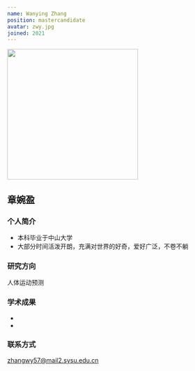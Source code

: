 ```yaml
---
name: Wanying Zhang
position: mastercandidate
avatar: zwy.jpg
joined: 2021
---
```


<img width="300" src="{{site.baseurl}}/images/people/{{page.avatar}}" data-action="zoom">

## 章婉盈


### 个人简介
- 本科毕业于中山大学
- 大部分时间活泼开朗，充满对世界的好奇，爱好广泛，不卷不躺


### 研究方向
人体运动预测


### 学术成果
-
-


### 联系方式
zhangwy57@mail2.sysu.edu.cn
